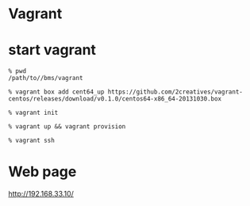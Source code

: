# Vagrant

# start vagrant

```
% pwd
/path/to//bms/vagrant

% vagrant box add cent64_up https://github.com/2creatives/vagrant-centos/releases/download/v0.1.0/centos64-x86_64-20131030.box

% vagrant init

% vagrant up && vagrant provision

% vagrant ssh
```


# Web page

http://192.168.33.10/
